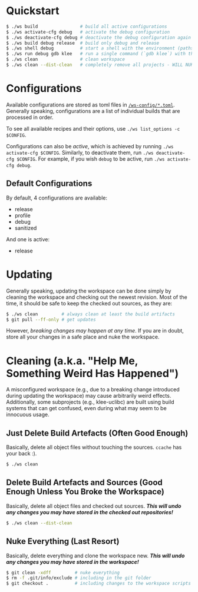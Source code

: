 # Quickstart

```bash
$ ./ws build                # build all active configurations
$ ./ws activate-cfg debug   # activate the debug configuration
$ ./ws deactivate-cfg debug # deactivate the debug configuration again
$ ./ws build debug release  # build only debug and release
$ ./ws shell debug          # start a shell with the environment (paths, etc.) set up for use of the debug configuration
$ ./ws run debug gdb klee   # run a single command (`gdb klee`) with the environment (paths, etc.) set up for use of the debug configuration
$ ./ws clean                # clean workspace
$ ./ws clean --dist-clean   # completely remove all projects - WILL NUKE YOUR CHANGES!
```

# Configurations
Available configurations are stored as toml files in [`/ws-config/*.toml`](/ws-config/). Generally speaking, configurations are a list of individual builds that are processed in order.

To see all available recipes and their options, use `./ws list_options -c $CONFIG`.

Configurations can also be *active*, which is achieved by running `./ws activate-cfg $CONFIG`. Similarly, to deactivate them, run `./ws deactivate-cfg $CONFIG`. For example, if you wish `debug` to be active, run `./ws activate-cfg debug`.

## Default Configurations
By default, 4 configurations are available:
- release
- profile
- debug
- sanitized

And one is active:
- release

# Updating
Generally speaking, updating the workspace can be done simply by cleaning the workspace and checking out the newest revision. Most of the time, it should be safe to keep the checked out sources, as they are:

```bash
$ ./ws clean         # always clean at least the build artifacts
$ git pull --ff-only # get updates
```

However, *breaking changes may happen at any time*. If you are in doubt, store all your changes in a safe place and nuke the workspace.

# Cleaning (a.k.a. "Help Me, Something Weird Has Happened")

A misconfigured workspace (e.g., due to a breaking change introduced during updating the workspace) may cause arbitrarily weird effects. Additionally, some subprojects (e.g., klee-uclibc) are built using build systems that can get confused, even during what may seem to be innocuous usage.

## Just Delete Build Artefacts (Often Good Enough)
Basically, delete all object files without touching the sources. `ccache` has your back :).

```bash
$ ./ws clean
```

## Delete Build Artefacts and Sources (Good Enough Unless You Broke the Workspace)
Basically, delete all object files and checked out sources. ***This will undo any changes you may have stored in the checked out repositories!***

```bash
$ ./ws clean --dist-clean
```

## Nuke Everything (Last Resort)
Basically, delete everything and clone the workspace new. ***This will undo any changes you may have stored in the workspace!***

```bash
$ git clean -xdff         # nuke everything
$ rm -f .git/info/exclude # including in the git folder
$ git checkout .          # including changes to the workspace scripts
```
